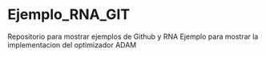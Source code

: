 # Ejemplo_RNA_GIT
Repositorio para mostrar ejemplos de Github y RNA
Ejemplo para mostrar la implementacion del optimizador ADAM
